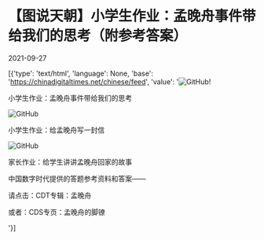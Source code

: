 # 【图说天朝】小学生作业：孟晚舟事件带给我们的思考（附参考答案）

2021-09-27

[{'type': 'text/html', 'language': None, 'base': 'https://chinadigitaltimes.net/chinese/feed', 'value': '![GitHub](https://chinadigitaltimes.net/chinese/files/2021/09/孟晚舟作业题-653x1024.jpg)!

小学生作业：孟晚舟事件带给我们的思考

![GitHub](https://chinadigitaltimes.net/chinese/files/2021/09/孟晚舟作业-659x1024.jpg)

小学生作业：给孟晚舟写一封信

![GitHub](https://chinadigitaltimes.net/chinese/files/2021/09/孟晚舟学生作业.jpg)

家长作业：给学生讲讲孟晚舟回家的故事

中国数字时代提供的答题参考资料和答案——

请点击：CDT专辑：孟晚舟

或者：CDS专页：孟晚舟的脚镣

'}]